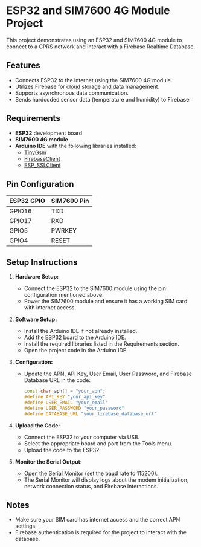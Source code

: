 # ESP32 and SIM7600 4G Module Project

This project demonstrates using an ESP32 and SIM7600 4G module to connect to a GPRS network and interact with a Firebase Realtime Database. 

## Features
- Connects ESP32 to the internet using the SIM7600 4G module.
- Utilizes Firebase for cloud storage and data management.
- Supports asynchronous data communication.
- Sends hardcoded sensor data (temperature and humidity) to Firebase.

## Requirements
- **ESP32** development board
- **SIM7600 4G module**
- **Arduino IDE** with the following libraries installed:
  - [TinyGsm](https://github.com/vshymanskyy/TinyGSM)
  - [FirebaseClient](https://github.com/mobizt/ESP_SSLClient)
  - [ESP_SSLClient](https://github.com/mobizt/ESP_SSLClient)

## Pin Configuration
| ESP32 GPIO | SIM7600 Pin |
|------------|-------------|
| GPIO16     | TXD         |
| GPIO17     | RXD         |
| GPIO5      | PWRKEY      |
| GPIO4      | RESET       |

## Setup Instructions

1. **Hardware Setup:**
   - Connect the ESP32 to the SIM7600 module using the pin configuration mentioned above.
   - Power the SIM7600 module and ensure it has a working SIM card with internet access.

2. **Software Setup:**
   - Install the Arduino IDE if not already installed.
   - Add the ESP32 board to the Arduino IDE.
   - Install the required libraries listed in the Requirements section.
   - Open the project code in the Arduino IDE.

3. **Configuration:**
   - Update the APN, API Key, User Email, User Password, and Firebase Database URL in the code:
     ```cpp
     const char apn[] = "your_apn";
     #define API_KEY "your_api_key"
     #define USER_EMAIL "your_email"
     #define USER_PASSWORD "your_password"
     #define DATABASE_URL "your_firebase_database_url"
     ```

4. **Upload the Code:**
   - Connect the ESP32 to your computer via USB.
   - Select the appropriate board and port from the Tools menu.
   - Upload the code to the ESP32.

5. **Monitor the Serial Output:**
   - Open the Serial Monitor (set the baud rate to 115200).
   - The Serial Monitor will display logs about the modem initialization, network connection status, and Firebase interactions.

## Notes
- Make sure your SIM card has internet access and the correct APN settings.
- Firebase authentication is required for the project to interact with the database.


